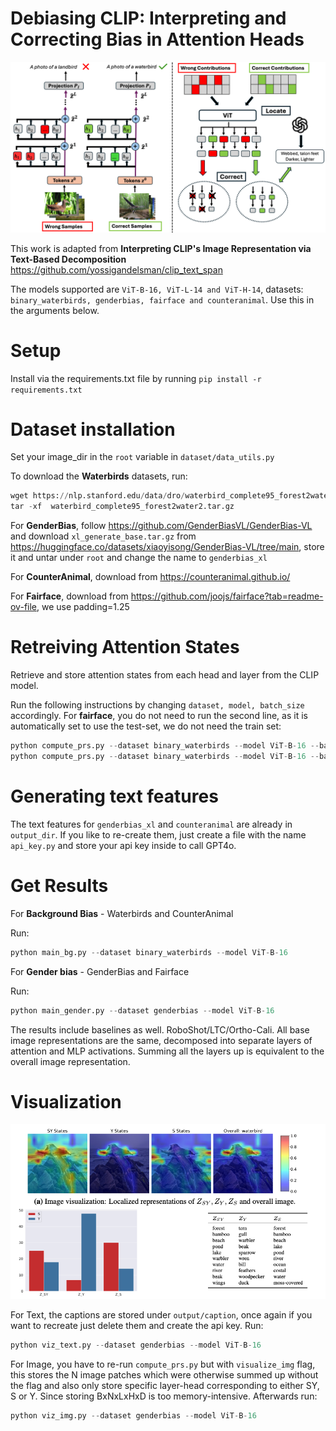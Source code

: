 # Debiasing CLIP: Interpreting and Correcting Bias in Attention Heads

![Alt text](images/overall.png)

This work is adapted from **Interpreting CLIP's Image Representation via Text-Based Decomposition** https://github.com/yossigandelsman/clip_text_span

The models supported are `ViT-B-16, ViT-L-14 and ViT-H-14`, datasets: `binary_waterbirds, genderbias, fairface and counteranimal`. Use this in the arguments below.

# Setup
Install via the requirements.txt file by running `pip install -r requirements.txt`

# Dataset installation
Set your image_dir in the `root` variable in `dataset/data_utils.py`

To download the **Waterbirds** datasets, run:
```python
wget https://nlp.stanford.edu/data/dro/waterbird_complete95_forest2water2.tar.gz
tar -xf  waterbird_complete95_forest2water2.tar.gz
```

For **GenderBias**, follow https://github.com/GenderBiasVL/GenderBias-VL and download `xl_generate_base.tar.gz` from https://huggingface.co/datasets/xiaoyisong/GenderBias-VL/tree/main, store it and untar under `root` and change the name to `genderbias_xl`

For **CounterAnimal**, download from https://counteranimal.github.io/

For **Fairface**, download from https://github.com/joojs/fairface?tab=readme-ov-file, we use padding=1.25

# Retreiving Attention States
Retrieve and store attention states from each head and layer from the CLIP model.

Run the following instructions by changing `dataset, model, batch_size` accordingly. For **fairface**, you do not need to run the second line, as it is automatically set to use the test-set, we do not need the train set:
```python
python compute_prs.py --dataset binary_waterbirds --model ViT-B-16 --batch_size 16
python compute_prs.py --dataset binary_waterbirds --model ViT-B-16 --batch_size 16 --test
```

# Generating text features 
The text features for `genderbias_xl` and `counteranimal` are already in `output_dir`. If you like to re-create them, just create a file with the name `api_key.py` and store your api key inside to call GPT4o.

# Get Results
For **Background Bias** - Waterbirds and CounterAnimal

Run:
```python
python main_bg.py --dataset binary_waterbirds --model ViT-B-16
```

For **Gender bias** - GenderBias and Fairface

Run:
```python
python main_gender.py --dataset genderbias --model ViT-B-16
```

The results include baselines as well. RoboShot/LTC/Ortho-Cali. All base image representations are the same, decomposed into separate layers of attention and MLP activations. Summing all the layers up is equivalent to the overall image representation.

# Visualization 

![Alt text](images/viz.png)

For Text, the captions are stored under `output/caption`, once again if you want to recreate just delete them and create the api key. Run: 
```python
python viz_text.py --dataset genderbias --model ViT-B-16
```

For Image, you have to re-run `compute_prs.py` but with `visualize_img` flag, this stores the N image patches which were otherwise summed up without the flag and also only store specific layer-head corresponding to either SY, S or Y. Since storing BxNxLxHxD is too memory-intensive. Afterwards run:
```python
python viz_img.py --dataset genderbias --model ViT-B-16
```

